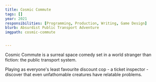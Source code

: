 ```yaml
---
title: Cosmic Commute
tags: []
year: 2021
responsibilities: [Programming, Production, Writing, Game Design]
blurb: Absurdist Public Transport Adventure
imgpath: cosmic-commute


---
```


Cosmic Commute is a surreal space comedy set in a world stranger than fiction: the public transport system. 

Playing as everyone's least favourite discount cop - a ticket inspector - discover that even unfathomable creatures have relatable problems.
